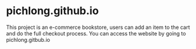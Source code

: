 # pichlong.github.io

This project is an e-commerce bookstore, users can add an item to the cart and do the full checkout process. You can access the website by going to pichlong.gitbub.io
